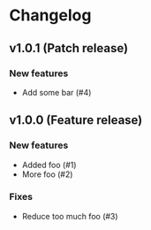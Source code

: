 # Changelog

## v1.0.1 (Patch release)

### New features

- Add some bar (#4)

## v1.0.0 (Feature release)

### New features
- Added foo (#1)
- More foo (#2)

### Fixes
- Reduce too much foo (#3)
